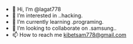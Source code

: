 - 👋 Hi, I’m @lagat778
- 👀 I’m interested in ..hacking.
- 🌱 I’m currently learning .programing.
- 💞️ I’m looking to collaborate on .samsung..
- 📫 How to reach me kibetsam778@gmail.com 

<!---
lagat778/lagat778 is a ✨ special ✨ repository because its `README.md` (this file) appears on your GitHub profile.
You can click the Preview link to take a look at your changes.
--->
